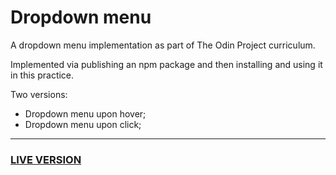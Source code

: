 # Dropdown menu

A dropdown menu implementation as part of The Odin Project curriculum.

Implemented via publishing an npm package and then installing and using it in this practice.

Two versions:

- Dropdown menu upon hover;
- Dropdown menu upon click;

---

### <a href="https://dimitrije108.github.io/dropdown-menu-TOP/">LIVE VERSION</a>
